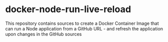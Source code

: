 # docker-node-run-live-reload
This repository contains sources to create a Docker Container Image that can run a Node application from a GitHub URL - and refresh the application upon changes in the GitHub sources
